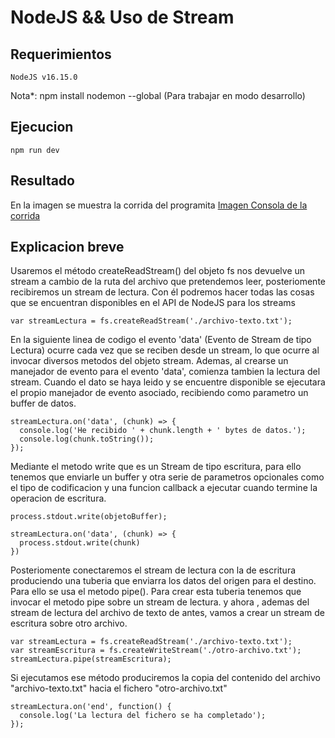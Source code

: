 # NodeJS && Uso de Stream

## Requerimientos

```
NodeJS v16.15.0
```
Nota*:  npm install nodemon --global (Para trabajar en modo desarrollo)

## Ejecucion
```
npm run dev
```

## Resultado

En la imagen se muestra la corrida del programita
[Imagen Consola de la corrida](./public/corrida.JPG)

## Explicacion breve

Usaremos el método createReadStream() del objeto fs nos devuelve un stream a cambio de la ruta del archivo que pretendemos leer, posteriomente recibiremos un stream de lectura. Con él podremos hacer todas las cosas que se encuentran disponibles en el API de NodeJS para los streams

```
var streamLectura = fs.createReadStream('./archivo-texto.txt');
```
En la siguiente linea de codigo el evento 'data' (Evento de Stream de tipo Lectura) ocurre cada vez que se reciben desde un stream, lo que ocurre al invocar diversos metodos del objeto stream. Ademas, al crearse un manejador de evento para el evento 'data', comienza tambien la lectura del stream. Cuando el dato se haya leido y se encuentre disponible se ejecutara el propio manejador de evento asociado, recibiendo como parametro un buffer de datos.
```
streamLectura.on('data', (chunk) => {
  console.log('He recibido ' + chunk.length + ' bytes de datos.');
  console.log(chunk.toString());
});
```

Mediante el metodo write que es un Stream de tipo escritura, para ello tenemos que enviarle un buffer y otra serie de parametros opcionales como el tipo de codificacion y una funcion callback a ejecutar cuando termine la operacion de escritura.
```
process.stdout.write(objetoBuffer);

streamLectura.on('data', (chunk) => {
  process.stdout.write(chunk)
})
```
Posteriomente conectaremos el stream de lectura con la de escritura produciendo una tuberia que enviarra los datos del origen para el destino. Para ello se usa el metodo pipe(). Para crear esta tuberia tenemos que invocar el metodo pipe sobre un stream de lectura. y ahora , ademas del stream de lectura del archivo de texto de antes, vamos a crear un stream de escritura sobre otro archivo.
```
var streamLectura = fs.createReadStream('./archivo-texto.txt');
var streamEscritura = fs.createWriteStream('./otro-archivo.txt');
streamLectura.pipe(streamEscritura);
```
Si ejecutamos ese método produciremos la copia del contenido del archivo "archivo-texto.txt" hacia el fichero "otro-archivo.txt"
```
streamLectura.on('end', function() {
  console.log('La lectura del fichero se ha completado');
});
```
